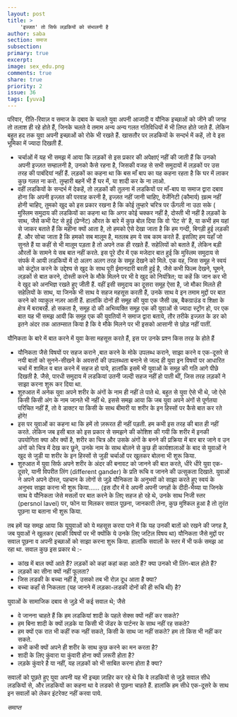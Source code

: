 ```yaml
---
layout: post
title: >
    'इज्जत' तो सिर्फ लड़कियों को संभालनी है
author: saba
section: समाज
subsection:
primary: true
excerpt:
image: sex_edu.png
comments: true
share: true
priority: 2
issue: 36
tags: [yuva]
---
```


परिवार, रीति-रिवाज़ व समाज के दबाव के चलते युवा अपनी आजादी व यौनिक इच्छाओं को जीने की जगह तो तलाश ही रहे होते हैं, जिनके चलते वे तमाम अन्य अन्य गलत गतिविधियों में भी लिप्त होते जाते हैं. लेकिन बहुत हद तक युवा अपनी इच्छाओं को रोके भी रखते हैं. खासतौर पर लडकियों के सन्दर्भ में कहें, तो वे इस भूमिका में ज्यादा दिखती हैं.

 - चर्चाओं में यह भी समझ में आया कि लड़कों से इस प्रकार की अपेक्षाएं नहीं की जाती हैं कि उनको अपनी इज्ज़त सम्हालनी है, उनको कैसे रहना है, जिसकी वजह से सभी समुदायों में लड़कों पर उस तरह की पाबंदियां नहीं हैं. लड़कों का कहना था कि बस माँ बाप का यह कहना रहता है कि घर में लाकर कुछ गलत ना करो. तुम्हारी बहनें भी हैं घर में, या शादी कर के ना लाओ.
 - वहीं लडकियों के सन्दर्भ में देकहें,  तो लड़कों की तुलना में लडकियों पर माँ-बाप या समाज द्वारा दबाव  होना कि अपनी इज्ज़त की परवाह करनी है, इज्ज़त नहीं जानी चाहिए, वेर्जेनिटी (कौमार्य) ख़त्म नहीं होनी चाहिए, तुमको खुद को इस प्रकार रखना है कि कोई तुम्हारे चरित्र पर ऊँगली ना उठा सके ( मुस्लिम समुदाय की लडकियों का कहना था कि अगर कोई चक्कर नहीं है,  दोस्ती भी नहीं है लड़कों के साथ, जैसे कभी पेट से हुई (प्रेग्नेंट) औरत के बारे में कुछ बोल दिया कि वो ‘पेट से’ है, या कभी हम यहां से जाकर बताते हैं कि महीना क्यों आता है, तो हमको ऐसे देखा जाता है कि हम गन्दी, बिगड़ी हुई लड़की हैं. और सोचा जाता है कि  हमको सब मालूम है, मतलब हम ये सब काम करते हैं. इसलिए हम यहाँ जो सुनते हैं या कहीं से भी मालूम पड़ता  है तो अपने तक ही रखते हैं. सहेलियों को बताते हैं, लेकिन बड़ी औरतों के सामने ये सब बात नहीं करते.
इस पूरे दौर में एक मजेदार बात हुई कि मुस्लिम समुदाय से संपर्क में आयी लडकियों में दो अलग अलग तरह के समूह देखने को मिले. एक वह, जिस समूह ने स्वयं को कंट्रोल करने के उद्देश्य से खुद के साथ पूरी ईमानदारी बरती हुई है, जैसे कभी फिल्म देखने, घूमने, लड़कों से बात करने, दोस्ती करने के मौके मिलने पर भी वे खुद को नियंत्रित; या कहें कि जान कर भी वे खुद को अनभिज्ञ रखते हुए जीती हैं.  वहीं इसी समुदाय का दूसरा समूह ऐसा है, जो मौका मिलते ही सहेलियों के साथ, या जिनके भी साथ वे सहज महसूस करती हैं, उनके साथ वे इन तमाम मुद्दों पर बात करने को व्याकुल नज़र आती हैं. हालांकि दोनों ही समूह की युवा एक जैसी उम्र, बैकग्राउंड व शिक्षा के क्षेत्र में बराबरहैं. हो सकता है, समूह दो की अभिव्यक्ति समूह एक की युवाओं से ज्यादा स्ट्रोंग हो, पर एक बात यह भी समझ आयी कि समूह एक की युवतियों ने समाज द्वारा बताये, तौर तरीके इज्ज़त के डर को इतने अंदर तक आतम्सात किया है कि  वे मौके मिलने पर भी इसको आसानी से छोड़ नहीं पातीं.

यौनिकता के बारे में बात करने में युवा केसा महसूस करते हैं, इस पर उनके प्रश्न किस तरह के होते हैं

 - यौनिकता जैसे विषयों पर सहज कराने ,बात करने के मोके उपलब्ध कराने, साझा करने व एक-दूसरे से नयी बातों को सुनने-सीखने के अवसरों की उपलब्धता बनाने से जल्द ही युवा इन विषयों पर आधारित चर्चा में शामिल व बात करने में सहज हो पाये, हालांकि इसमें भी युवाओं के समूह की गति आगे पीछे दिखती है. जैसे, पारधी समुदाय में लडकियां उतनी जल्दी सहज नहीं हो पाती थीं, जिस तरह लड़कों ने साझा करना शुरू कर दिया था.
 - शुरुआत में अनेक युवा अपने शरीर के अंगों के नाम ही नहीं  ले पाते थे. बहुत से युवा ऐसे भी थे, जो ऐसे किसी किसी अंग के नाम जानते भी नहीं थे. इससे समझ आया कि जब युवा अपने अंगों से पूर्णतया परिचित नहीं हैं, तो वे डाक्टर या किसी के साथ बीमारी या शरीर के इन हिस्सों पर कैसे बात कर रते होंगे!
 - इस पर युवाओं का कहना था कि हमें तो ज़रूरत  ही नहीं पड़ती. हम कभी इस तरह की बात ही नहीं करते. लेकिन जब इसी बात को इस प्रकार से समझने की कोशिश की गयी कि शरीर में इनकी उपयोगिता क्या और क्यों है, शरीर का चित्र और उसके अंगों के  बनने की प्रक्रिया में बार बार जाने व उन अंगों को चित्र में देख कर छूने, उनके नाम के साथ बोलने से कुछ ही कार्यशालाओं के बाद से युवाओं ने खुद से जुडी या शरीर के इन हिस्सों से जुडी चर्चाओं पर खुलकर बोलना भी शुरू किया.
 - शुरुआत में युवा सिर्फ अपने शरीर के अंदर की बनावट को जानने की बात करते, धीरे धीरे युवा एक-दूसरे, यानी विपरीत लिंग (different gander) के प्रति रूचि व जानने की उत्सुकता दिखाते. युवाओं ने अपने अपने दोस्त, पहचान के लोगों से जुड़े यौनिकता के अनुभवों को साझा करते हुए स्वयं के अनुभव साझा करना भी शुरू किया...... (इस दौर में वे अपनी अपनी जगहों के दीदी-भैय्या या जिनके साथ वे यौनिकता जेसे मसलों पर बात करने के लिए सहज हो रहे थे, उनके साथ निजी स्तर (persnol lavel) पर, फोन या मिलकर सवाल पूछना, जानकारी लेना, कुछ मुश्किल हुआ है तो तुरंत पूछना या बताना भी शुरू किया.

तब हमें यह समझ आया कि यूयुवाओं को ये महसूस करवा पाने में कि यह उनकी बातों को रखने की जगह है, जब युवाओं ने खुलकर (बाकी विषयों पर भी क्योंकि ये उनके लिए जटिल विषय था) यौनिकता जैसे मुद्दों पर सवाल पूछना व अपनी इच्छाओं को साझा  करना शुरू किया. हालांकि सवालों के स्तर में भी फर्क समझ आ रहा था.
सवाल कुछ इस प्रकार थे :-

 - कांख में बाल क्यों आते हैं? लड़कों को कहां कहां कहा आते हैं? क्या उनको भी लिंग-बाल होते हैं?
 - लड़कों का सीना क्यों नहीं फूलता?
 - जिस लडकी के बच्चा नहीं है, उसको तब भी रोज़ दूध आता है क्या?
 - बच्चा कहाँ से निकलता (यह जानने में लड़का-लडकी दोनों की ही रूचि थी) है?

युवाओं के सामाजिक दबाव से जुड़े भी कई सवाल थे; जैसे
- वे जानना चाहते हैं कि हम लडकियां शादी के पहले सेक्स क्यों नहीं कर सकते?
- हम बिना शादी के क्यों लड़के या किसी भी जेंडर के पार्टनर के साथ नहीं रह सकते?
- हम क्यों एक रात भी कहीं रुक नहीं सकते, किसी के साथ जा नहीं सकते? हम तो किस भी नहीं कर सकते.
- कभी कभी क्यों अपने ही शरीर के साथ कुछ करने का मन करता है?
- शादी के लिए कुंवारा या कुंवारी होना क्यों ज़रूरी होता है?
- लड़के कुंवारे है या नहीं, यह लड़कों को भी साबित करना होता है क्या?

सवालों को पूछते हुए युवा अपनी यह भी इच्छा ज़ाहिर कर रहे थे कि वे लडकियों से जुड़े सवाल सीधे लडकियों से, और लडकियों का कहना था वे लडको से पूछना चाहते हैं. हालांकि हम सीधे एक-दूसरे के साथ इन सवालों को लेकर इंटरेक्ट नहीं करवा पाये.

*समाप्त*